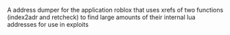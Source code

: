 A address dumper for the application roblox that uses xrefs of two functions (index2adr and retcheck)
to find large amounts of their internal lua addresses for use in exploits
